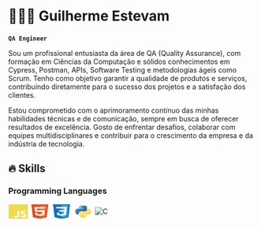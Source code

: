 

# 👩🏻‍💻 Guilherme Estevam

**`QA Engineer `**

Sou um profissional entusiasta da área de QA (Quality Assurance), com formação em Ciências da Computação e sólidos conhecimentos em Cypress, Postman, APIs, Software Testing e metodologias ágeis como Scrum. Tenho como objetivo garantir a qualidade de produtos e serviços, contribuindo diretamente para o sucesso dos projetos e a satisfação dos clientes.

Estou comprometido com o aprimoramento contínuo das minhas habilidades técnicas e de comunicação, sempre em busca de oferecer resultados de excelência. Gosto de enfrentar desafios, colaborar com equipes multidisciplinares e contribuir para o crescimento da empresa e da indústria de tecnologia.

## 🔥 Skills
<div style="flex-basis: 48%;">
    <h3>Programming Languages</h3>
    <img align="center" alt="Js" height="30" width="40" src="https://raw.githubusercontent.com/devicons/devicon/master/icons/javascript/javascript-plain.svg">
    <img align="center" alt="HTML" height="30" width="40" src="https://raw.githubusercontent.com/devicons/devicon/master/icons/html5/html5-original.svg">
    <img align="center" alt="CSS" height="30" width="40" src="https://raw.githubusercontent.com/devicons/devicon/master/icons/css3/css3-original.svg">
    <img align="center" alt="Python" height="30" width="40" src="https://raw.githubusercontent.com/devicons/devicon/master/icons/python/python-original.svg">
    <img align="center" alt="C" height="30" width="40" src="https://cdn.jsdelivr.net/gh/devicons/devicon/icons/c/c-original.svg">
  </div>
